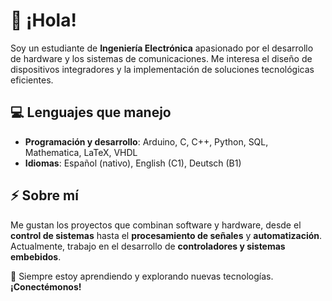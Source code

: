 # 👋 ¡Hola!  

Soy un estudiante de **Ingeniería Electrónica** apasionado por el desarrollo de hardware y los sistemas de comunicaciones. Me interesa el diseño de dispositivos integradores y la implementación de soluciones tecnológicas eficientes.  

## 💻 Lenguajes que manejo  

- **Programación y desarrollo**: Arduino, C, C++, Python, SQL, Mathematica, LaTeX, VHDL  
- **Idiomas**: Español (nativo), English (C1), Deutsch (B1)  

## ⚡ Sobre mí  

Me gustan los proyectos que combinan software y hardware, desde el **control de sistemas** hasta el **procesamiento de señales** y **automatización**. Actualmente, trabajo en el desarrollo de **controladores y sistemas embebidos**.  

🚀 Siempre estoy aprendiendo y explorando nuevas tecnologías. **¡Conectémonos!**  
